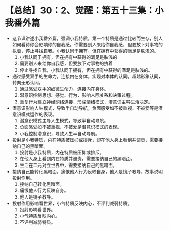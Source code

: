 # 【总结】30：2、觉醒：第五十三集：小我番外篇

-   这节课讲述小我番外篇，强调小我特质，第一个特质是通过比较而生存，别人如何看待你会影响你的自我感。你需要别人来给你自我感，但要放下对事物的执着，停止寻找自我。小我认同于拥有，但在拥有中获得的满足是肤浅的。
    1.  小我认同于拥有，但在拥有中获得的满足是肤浅的
    2.  需要别人来给你自我感，但要放下对事物的执着
    3.  停止寻找自我，小我认同于拥有，但在拥有中获得的满足是肤浅的。
-   通过感受双手的生命力，连接内在身体，实现对本体的认同，超越形象认同，转向无形认同。
    1.  通过感受双手的细微生命力，连接内在身体。
    2.  潜意识控制思想、感觉、行为，影响人际关系和决策过程。
    3.  重复行为建立神经网络连接，形成情绪模式，潜意识主导生活决定。
-   潜意识影响人生模式，导致半自动导航，负面感受如不被重视、不被爱等是潜意识模式运作的表现。
    1.  潜意识模式主导人生模式，导致半自动导航。
    2.  负面感受如不被重视、不被爱是潜意识模式的表现。
    3.  小我控制潜意识，导致人生半自动导航。
-   投射是小我特质，内在特质被压抑或排斥，却在他人身上看到并谴责，需要接纳自己的黑暗面。
    1.  投射是小我特质，内在特质被压抑或排斥。
    2.  在他人身上看到内在特质并谴责，需要接纳自己的黑暗面。
    3.  生活在二元对立世界中，需要接纳自己的黑暗面。
-   接纳自己能转化黑暗面，痛恨他人行为反映自身，他人是镜子教导，故事说明投射作用。
    1.  接纳自己转化黑暗面。
    2.  痛恨他人行为反映自身。
    3.  他人是镜子教导。
-   投射作用影响看世界，小气特质反映内心，不评判减弱特质。
    1.  投射影响看世界。
    2.  小气特质反映内心。
    3.  不评判减弱特质。